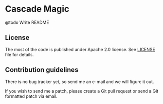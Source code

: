 Cascade Magic
=============

@todo Write README


License
-------

The most of the code is published under Apache 2.0 license. See [LICENSE](doc/license.md) file for details.



Contribution guidelines
-----------------------

There is no bug tracker yet, so send me an e-mail and we will figure it out.

If you wish to send me a patch, please create a Git pull request or send a Git formatted patch via email.

